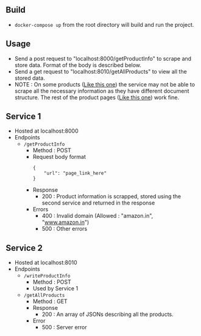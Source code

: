 ## Build
  - `docker-compose up` from the root directory will build and run the project.
## Usage
  - Send a post request to "localhost:8000/getProductInfo" to scrape and store data. Format of the body is described below.
  - Send a get request to "localhost:8010/getAllProducts" to view all the stored data.
  - NOTE : On some products ([Like this one](https://www.amazon.in/dp/B07J1ZBCZJ/ref=s9_acsd_ri_bw_c2_x_0_i?pf_rd_m=A1K21FY43GMZF8&pf_rd_s=merchandised-search-5&pf_rd_r=PSSGG284GH10YC2MSW4Y&pf_rd_t=101&pf_rd_p=33ff9bf4-e55c-4ab2-8f44-1458082fb86c&pf_rd_i=17941593031)) the service may not be able to scrape all the necessary information as they have different document structure. The rest of the product pages ([Like this one](https://www.amazon.in/dp/B08R6NFZ6R?ref_=nav_em_nav-pc-ftvlite_0_2_3_2)) work fine.
## Service 1
  - Hosted at localhost:8000
  - Endpoints
    - `/getProductInfo`
      - Method : POST
      - Request body format
        ```
        {
            "url": "page_link_here"
        }
      - Response
        - 200 : Product information is scrapped, stored using the second service and returned in the response
      - Errors
        - 400 : Invalid domain (Allowed : "amazon.in", "www.amazon.in")
        - 500 : Other errors
## Service 2
  - Hosted at localhost:8010
  - Endpoints
    - `/writeProductInfo`
      - Method : POST
      - Used by Service 1
    - `/getAllProducts`
      - Method : GET
      - Response
        - 200 : An array of JSONs describing all the products.
      - Error
        - 500 : Server error
